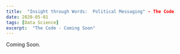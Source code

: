 ```yaml
---
title:  "Insight through Words:  Political Messaging" - The Code
date: 2020-05-01
tags: [Data Science]
excerpt:  "The Code - Coming Soon"
---
```


Coming Soon.
